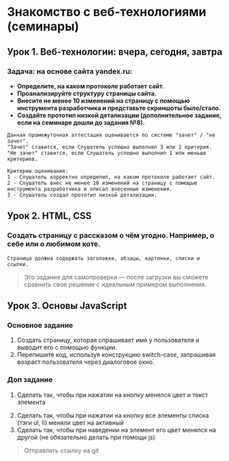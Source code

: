 # Знакомство с веб-технологиями (семинары)

## Урок 1. Веб-технологии: вчера, сегодня, завтра

### **Задача: на основе сайта yandex.ru:**
- **Определите, на каком протоколе работает сайт.**
- **Проанализируйте структуру страницы сайта.**
- **Внесите не менее 10 изменений на страницу с помощью инструмента разработчика и представьте скриншоты было/стало.**
- **Создайте прототип низкой детализации (дополнительное задание, если на семинаре дошли до задания №8).**
```
Данная промежуточная аттестация оценивается по системе "зачет" / "не зачет".
"Зачет" ставится, если Слушатель успешно выполнил 3 или 2 критерия.
"Не зачет" ставится, если Слушатель успешно выполнил 1 или меньше критериев.

Критерии оценивания:
1 - Слушатель корректно определил, на каком протоколе работает сайт.
2 - Слушатель внес не менее 10 изменений на страницу с помощью инструмента разработчика и описал внесенные изменения.
3 - Слушатель создал прототип низкой детализации.
```

## Урок 2. HTML, CSS

### Создать страницу с рассказом о чём угодно. Например, о себе или о любимом коте.
```
Страница должна содержать заголовки, абзацы, картинки, списки и ссылки.
```
>Это задание для самопроверки — после загрузки вы сможете сравнить свое решение с идеальным примером выполнения.

## Урок 3. Основы JavaScript

### Основное задание
1) Создать страницу, которая спрашивает имя у пользователя и выводит его с помощью функции.
2) Перепишите код, используя конструкцию switch-case, запрашивая возраст пользователя через диалоговое окно.

### Доп задание
1) Сделать так, чтобы при нажатии на кнопку менялся цвет и текст элемента <p>
2) Сделать так, чтобы при нажатии на кнопку все элементы списка (тэги ul, li) меняли цвет на активный
3) Сделать так, чтобы при наведении на элемент его цвет менялся на другой (не обязательно делать при помощи js)


>Отправлять ссылку на git
